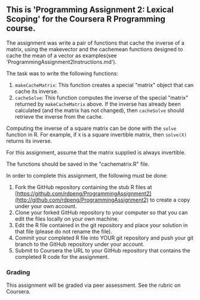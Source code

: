## This is 'Programming Assignment 2: Lexical Scoping' for the Coursera R Programming course.

The assignment was write a pair of functions that cache the inverse of a matrix, using the makevector and the cachemean functions designed to cache the mean of a vector as examples(see 'ProgrammingAssignment2Instructions.md').

The task was to write the following functions:

1.  `makeCacheMatrix`: This function creates a special "matrix" object that can cache its inverse.
2.  `cacheSolve`: This function computes the inverse of the special "matrix" returned by `makeCacheMatrix` above. If the inverse has already been calculated (and the matrix has not changed), then `cacheSolve` should retrieve the inverse from the cache.

Computing the inverse of a square matrix can be done with the `solve` function in R. For example, if `X` is a square invertible matrix, then `solve(X)` returns its inverse.

For this assignment, assume that the matrix supplied is always
invertible.

The functions should be saved in the "cachematrix.R" file.

In order to complete this assignment, the following must be done:

1.  Fork the GitHub repository containing the stub R files at [https://github.com/rdpeng/ProgrammingAssignment2](http://github.com/rdpeng/ProgrammingAssignment2) to create a copy under your own account.
2.  Clone your forked GitHub repository to your computer so that you can edit the files locally on your own machine.
3.  Edit the R file contained in the git repository and place your solution in that file (please do not rename the file).
4.  Commit your completed R file into YOUR git repository and push your git branch to the GitHub repository under your account.
5.  Submit to Coursera the URL to your GitHub repository that contains the completed R code for the assignment.

### Grading

This assignment will be graded via peer assessment.  See the rubric on Coursera.
